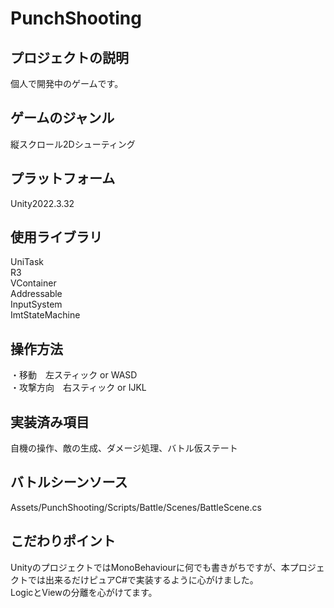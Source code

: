 # PunchShooting

## プロジェクトの説明

個人で開発中のゲームです。

## ゲームのジャンル

縦スクロール2Dシューティング

## プラットフォーム

Unity2022.3.32

## 使用ライブラリ

UniTask  
R3  
VContainer  
Addressable  
InputSystem  
ImtStateMachine

## 操作方法

・移動　左スティック or WASD  
・攻撃方向　右スティック or IJKL  

## 実装済み項目

自機の操作、敵の生成、ダメージ処理、バトル仮ステート

## バトルシーンソース

Assets/PunchShooting/Scripts/Battle/Scenes/BattleScene.cs

## こだわりポイント

UnityのプロジェクトではMonoBehaviourに何でも書きがちですが、本プロジェクトでは出来るだけピュアC#で実装するように心がけました。  
LogicとViewの分離を心がけてます。  

